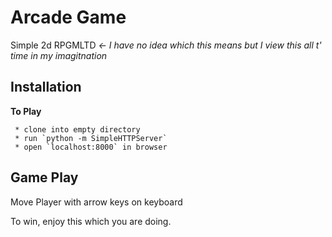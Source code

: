 # Arcade Game

Simple 2d RPGMLTD _<- I have no idea which this means but I view this all t' time in my imagitnation_

## Installation

**To Play**

     * clone into empty directory
     * run `python -m SimpleHTTPServer`
     * open `localhost:8000` in browser
     
## Game Play

Move Player with arrow keys on keyboard

To win, enjoy this which you are doing.